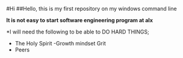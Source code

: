 #Hi 
  ##Hello, this is my first repository on my windows command line

**It is not easy to start software engineering program at alx**

*I will need the following to be able to DO HARD THINGS;
- The Holy Spirit
 -Growth mindset
 Grit
- Peers

